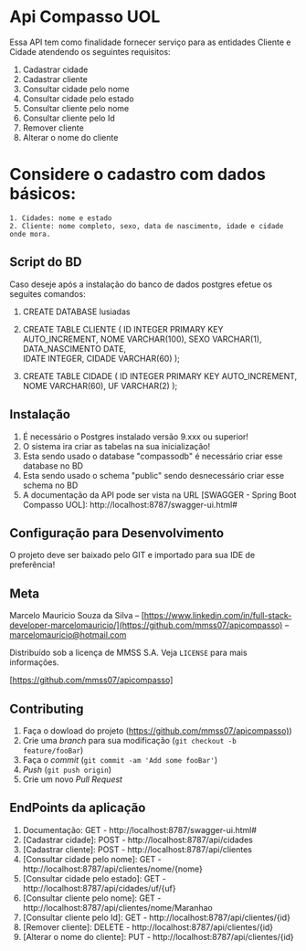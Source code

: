 # Api Compasso UOL

Essa API tem como finalidade fornecer serviço para as entidades Cliente e Cidade atendendo os seguintes requisitos:
1. Cadastrar cidade
2. Cadastrar cliente
3. Consultar cidade pelo nome
4. Consultar cidade pelo estado
5. Consultar cliente pelo nome
6. Consultar cliente pelo Id
7. Remover cliente
8. Alterar o nome do cliente
# Considere o cadastro com dados básicos:
	1. Cidades: nome e estado
	2. Cliente: nome completo, sexo, data de nascimento, idade e cidade onde mora.

## Script do BD

Caso deseje após a instalação do banco de dados postgres efetue os seguites comandos:
1. CREATE DATABASE lusiadas

2. CREATE TABLE CLIENTE (
    ID INTEGER PRIMARY KEY AUTO_INCREMENT,
    NOME VARCHAR(100),
    SEXO VARCHAR(1),
    DATA_NASCIMENTO DATE,    
    IDATE INTEGER,
    CIDADE VARCHAR(60)
);

3. CREATE TABLE CIDADE (
    ID INTEGER PRIMARY KEY AUTO_INCREMENT,
    NOME VARCHAR(60),
    UF VARCHAR(2)
);	

## Instalação
1. É necessário o Postgres instalado versão 9.xxx ou superior!
2. O sistema ira criar as tabelas na sua inicialização! 
3. Esta sendo usado o database "compassodb" é necessário criar esse database no BD
4. Esta sendo usado o schema "public" sendo desnecessário criar esse schema no BD
5. A documentação da API pode ser vista na URL [SWAGGER - Spring Boot Compasso UOL]: http://localhost:8787/swagger-ui.html#

## Configuração para Desenvolvimento

O projeto deve ser baixado pelo GIT e importado para sua IDE de preferência!


## Meta

Marcelo Mauricio Souza da Silva – [https://www.linkedin.com/in/full-stack-developer-marcelomauricio/](https://github.com/mmss07/apicompasso) – marcelomauricio@hotmail.com

Distribuído sob a licença  de MMSS S.A. Veja `LICENSE` para mais informações.

[https://github.com/mmss07/apicompasso]

## Contributing

1. Faça o dowload do projeto (<https://github.com/mmss07/apicompasso)>)
2. Crie uma _branch_ para sua modificação (`git checkout -b feature/fooBar`)
3. Faça o _commit_ (`git commit -am 'Add some fooBar'`)
4. _Push_ (`git push origin`)
5. Crie um novo _Pull Request_

## EndPoints da aplicação

1. Documentação: GET - http://localhost:8787/swagger-ui.html# 
2. [Cadastrar cidade]: POST -  http://localhost:8787/api/cidades
3. [Cadastrar cliente]: POST - http://localhost:8787/api/clientes
4. [Consultar cidade pelo nome]: GET - http://localhost:8787/api/clientes/nome/{nome}
5. [Consultar cidade pelo estado]: GET - http://localhost:8787/api/cidades/uf/{uf}
6. [Consultar cliente pelo nome]: GET - http://localhost:8787/api/clientes/nome/Maranhao
7. [Consultar cliente pelo Id]: GET - http://localhost:8787/api/clientes/{id}
8. [Remover cliente]: DELETE - http://localhost:8787/api/clientes/{id}
9. [Alterar o nome do cliente]: PUT - http://localhost:8787/api/clientes/{id}



